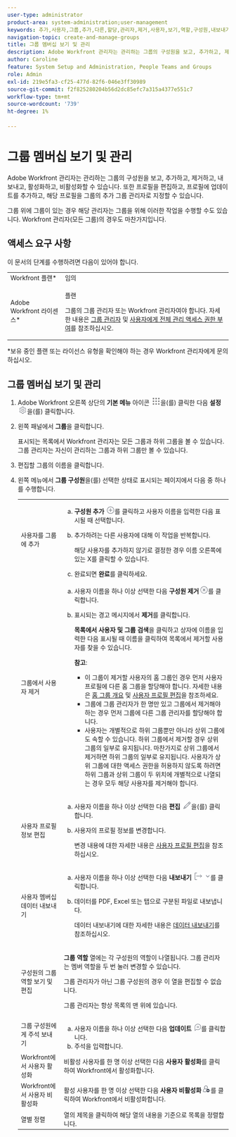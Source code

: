 ```yaml
---
user-type: administrator
product-area: system-administration;user-management
keywords: 추가,사용자,그룹,추가,다른,할당,관리자,제거,사용자,보기,역할,구성원,내보내기,멤버십,데이터
navigation-topic: create-and-manage-groups
title: 그룹 멤버십 보기 및 관리
description: Adobe Workfront 관리자는 관리하는 그룹의 구성원을 보고, 추가하고, 제거하고, 내보내고, 활성화하고, 비활성화할 수 있습니다. 또한 프로필을 편집하고, 프로필에 업데이트를 추가하고, 해당 프로필을 그룹의 추가 그룹 관리자로 지정할 수 있습니다.
author: Caroline
feature: System Setup and Administration, People Teams and Groups
role: Admin
exl-id: 219e5fa3-cf25-477d-82f6-046e3ff30989
source-git-commit: f2f825280204b56d2dc85efc7a315a4377e551c7
workflow-type: tm+mt
source-wordcount: '739'
ht-degree: 1%

---
```


# 그룹 멤버십 보기 및 관리

Adobe Workfront 관리자는 관리하는 그룹의 구성원을 보고, 추가하고, 제거하고, 내보내고, 활성화하고, 비활성화할 수 있습니다. 또한 프로필을 편집하고, 프로필에 업데이트를 추가하고, 해당 프로필을 그룹의 추가 그룹 관리자로 지정할 수 있습니다.

그룹 위에 그룹이 있는 경우 해당 관리자는 그룹을 위해 이러한 작업을 수행할 수도 있습니다. Workfront 관리자(모든 그룹)의 경우도 마찬가지입니다.

## 액세스 요구 사항

이 문서의 단계를 수행하려면 다음이 있어야 합니다.

<table style="table-layout:auto"> 
 <col> 
 <col> 
 <tbody> 
  <tr> 
   <td role="rowheader">Workfront 플랜*</td> 
   <td>임의</td> 
  </tr> 
  <tr> 
   <td role="rowheader">Adobe Workfront 라이센스*</td> 
   <td> <p>플랜 </p> <p>그룹의 그룹 관리자 또는 Workfront 관리자여야 합니다. 자세한 내용은 <a href="../../../administration-and-setup/manage-groups/group-roles/group-administrators.md" class="MCXref xref">그룹 관리자</a> 및 <a href="../../../administration-and-setup/add-users/configure-and-grant-access/grant-a-user-full-administrative-access.md" class="MCXref xref">사용자에게 전체 관리 액세스 권한 부여</a>를 참조하십시오.</p> </td> 
  </tr> 
 </tbody> 
</table>

&#42;보유 중인 플랜 또는 라이선스 유형을 확인해야 하는 경우 Workfront 관리자에게 문의하십시오.

## 그룹 멤버십 보기 및 관리

1. Adobe Workfront 오른쪽 상단의 **기본 메뉴** 아이콘 ![](assets/main-menu-icon.png)을(를) 클릭한 다음 **설정** ![](assets/gear-icon-settings.png)을(를) 클릭합니다.

1. 왼쪽 패널에서 **그룹**&#x200B;을 클릭합니다.

   표시되는 목록에서 Workfront 관리자는 모든 그룹과 하위 그룹을 볼 수 있습니다. 그룹 관리자는 자신이 관리하는 그룹과 하위 그룹만 볼 수 있습니다.

1. 편집할 그룹의 이름을 클릭합니다.
1. 왼쪽 메뉴에서 **그룹 구성원**&#x200B;을(를) 선택한 상태로 표시되는 페이지에서 다음 중 하나를 수행합니다.

   <table style="table-layout:auto"> 
    <col> 
    <col> 
    <tbody> 
     <tr> 
      <td role="rowheader">사용자를 그룹에 추가</td> 
      <td> 
       <ol style="list-style-type: lower-alpha;"> 
        <li value="1"><strong>구성원 추가</strong> <img src="assets/add-icon-plus-in-circle.png">를 클릭하고 사용자 이름을 입력한 다음 표시될 때 선택합니다.</li> 
        <li value="2"> <p>추가하려는 다른 사용자에 대해 이 작업을 반복합니다.</p> <p>해당 사용자를 추가하지 않기로 결정한 경우 이름 오른쪽에 있는 X를 클릭할 수 있습니다.</p> </li> 
        <li value="3">완료되면 <strong>완료</strong>를 클릭하세요.</li> 
       </ol> </td> 
     </tr> 
     <tr> 
      <td role="rowheader">그룹에서 사용자 제거</td> 
      <td> 
       <ol style="list-style-type: lower-alpha;"> 
        <li value="1">사용자 이름을 하나 이상 선택한 다음 <strong>구성원 제거</strong><img src="assets/remove-icon---x-in-circle.png">를 클릭합니다.</li> 
        <li value="2"> <p>표시되는 경고 메시지에서 <strong>제거</strong>를 클릭합니다.</p> <p><strong>목록에서 사용자 및 그룹 검색</strong>을 클릭하고 상자에 이름을 입력한 다음 표시될 때 이름을 클릭하여 목록에서 제거할 사용자를 찾을 수 있습니다.</p> <p><b>참고</b>:  
          <ul> 
           <li>이 그룹이 제거할 사용자의 홈 그룹인 경우 먼저 사용자 프로필에 다른 홈 그룹을 할당해야 합니다. 자세한 내용은 <a href="../../../administration-and-setup/manage-groups/groups-overview/home-groups.md" class="MCXref xref">홈 그룹 개요</a> 및 <a href="../../../administration-and-setup/add-users/create-and-manage-users/edit-a-users-profile.md" class="MCXref xref">사용자 프로필 편집</a>을 참조하세요.</li> 
           <li>그룹에 그룹 관리자가 한 명만 있고 그룹에서 제거해야 하는 경우 먼저 그룹에 다른 그룹 관리자를 할당해야 합니다.</li> 
           <li>사용자는 개별적으로 하위 그룹뿐만 아니라 상위 그룹에도 속할 수 있습니다. 하위 그룹에서 제거할 경우 상위 그룹의 일부로 유지됩니다. 마찬가지로 상위 그룹에서 제거하면 하위 그룹의 일부로 유지됩니다. 사용자가 상위 그룹에 대한 액세스 권한을 허용하지 않도록 하려면 하위 그룹과 상위 그룹이 두 위치에 개별적으로 나열되는 경우 모두 해당 사용자를 제거해야 합니다.</li> 
          </ul> </p> </li> 
       </ol> </td> 
     </tr> 
     <tr> 
      <td role="rowheader">사용자 프로필 정보 편집</td> 
      <td> 
       <ol style="list-style-type: lower-alpha;"> 
        <li value="1">사용자 이름을 하나 이상 선택한 다음 <strong>편집</strong> <img src="assets/edit-icon.png">을(를) 클릭합니다.</li> 
        <li value="2"> <p>사용자의 프로필 정보를 변경합니다.</p> <p>변경 내용에 대한 자세한 내용은 <a href="../../../administration-and-setup/add-users/create-and-manage-users/edit-a-users-profile.md" class="MCXref xref">사용자 프로필 편집</a>을 참조하십시오.</p> </li> 
       </ol> </td> 
     </tr> 
     <tr> 
      <td role="rowheader">사용자 멤버십 데이터 내보내기</td> 
      <td> 
       <ol style="list-style-type: lower-alpha;"> 
        <li value="1">사용자 이름을 하나 이상 선택한 다음 <strong>내보내기</strong> <img src="assets/export.png">를 클릭합니다.</li> 
        <li value="2"> <p>데이터를 PDF, Excel 또는 탭으로 구분된 파일로 내보냅니다.</p> <p>데이터 내보내기에 대한 자세한 내용은 <a href="../../../reports-and-dashboards/reports/creating-and-managing-reports/export-data.md" class="MCXref xref">데이터 내보내기</a>를 참조하십시오.</p> </li> 
       </ol> </td> 
     </tr> 
     <tr> 
      <td role="rowheader">구성원의 그룹 역할 보기 및 편집</td> 
      <td> <p><strong>그룹 역할</strong> 열에는 각 구성원의 역할이 나열됩니다. 그룹 관리자는 멤버 역할을 두 번 눌러 변경할 수 있습니다.</p> <p>그룹 관리자가 아닌 그룹 구성원의 경우 이 열을 편집할 수 없습니다.</p> <p>그룹 관리자는 항상 목록의 맨 위에 있습니다.</p> </td> 
     </tr> 
     <tr> 
      <td role="rowheader">그룹 구성원에게 주석 보내기</td> 
      <td> 
       <ol style="list-style-type: lower-alpha;"> 
        <li value="1">사용자 이름을 하나 이상 선택한 다음 <strong>업데이트</strong> <img src="assets/comment-icon.png">를 클릭합니다.</li> 
        <li value="2">주석을 입력합니다.</li> 
       </ol> </td> 
     </tr> 
     <tr> 
      <td role="rowheader">Workfront에서 사용자 활성화</td> 
      <td>비활성 사용자를 한 명 이상 선택한 다음 <strong>사용자 활성화</strong>를 클릭하여 Workfront에서 활성화합니다. </td> 
     </tr> 
     <tr> 
      <td role="rowheader">Workfront에서 사용자 비활성화</td> 
      <td>활성 사용자를 한 명 이상 선택한 다음 <strong>사용자 비활성화</strong><img src="assets/deactivate-user.png">를 클릭하여 Workfront에서 비활성화합니다.</td> 
     </tr> 
     <tr> 
      <td role="rowheader">열별 정렬</td> 
      <td>열의 제목을 클릭하여 해당 열의 내용을 기준으로 목록을 정렬합니다.</td> 
     </tr> 
    </tbody> 
   </table>
